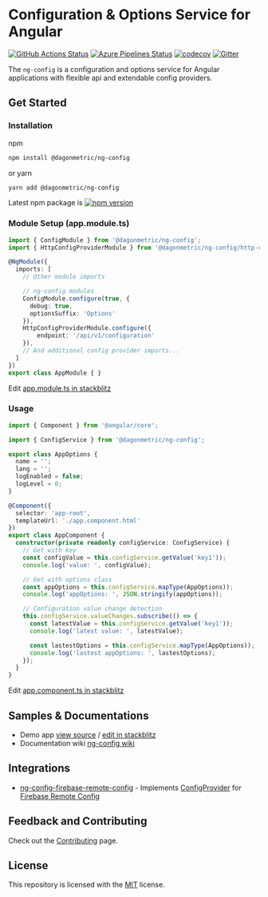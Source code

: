 # Configuration & Options Service for Angular

[![GitHub Actions Status](https://github.com/DagonMetric/ng-config/workflows/Main%20Workflow/badge.svg)](https://github.com/DagonMetric/ng-config/actions)
[![Azure Pipelines Status](https://dev.azure.com/DagonMetric/ng-config/_apis/build/status/DagonMetric.ng-config?branchName=master)](https://dev.azure.com/DagonMetric/ng-config/_build?definitionId=9)
[![codecov](https://codecov.io/gh/DagonMetric/ng-config/branch/master/graph/badge.svg)](https://codecov.io/gh/DagonMetric/ng-config)
[![Gitter](https://badges.gitter.im/DagonMetric/general.svg)](https://gitter.im/DagonMetric/general?utm_source=badge&utm_medium=badge&utm_campaign=pr-badge)

The `ng-config` is a configuration and options service for Angular applications with flexible api and extendable config providers.

## Get Started

### Installation

npm

```bash
npm install @dagonmetric/ng-config
```

or yarn

```bash
yarn add @dagonmetric/ng-config
```

Latest npm package is [![npm version](https://img.shields.io/npm/v/@dagonmetric/ng-config.svg)](https://www.npmjs.com/package/@dagonmetric/ng-config)

### Module Setup (app.module.ts)

```typescript
import { ConfigModule } from '@dagonmetric/ng-config';
import { HttpConfigProviderModule } from '@dagonmetric/ng-config/http-config-provider';

@NgModule({
  imports: [
    // Other module imports

    // ng-config modules
    ConfigModule.configure(true, {
      debug: true,
      optionsSuffix: 'Options'
    }),
    HttpConfigProviderModule.configure({
        endpoint: '/api/v1/configuration'
    }),
    // And additional config provider imports...
  ]
})
export class AppModule { }
```

Edit [app.module.ts in stackblitz](https://stackblitz.com/github/dagonmetric/ng-config/tree/master/samples/demo-app?file=src%2Fapp%2Fapp.module.ts)

### Usage

```typescript
import { Component } from '@angular/core';

import { ConfigService } from '@dagonmetric/ng-config';

export class AppOptions {
  name = '';
  lang = '';
  logEnabled = false;
  logLevel = 0;
}

@Component({
  selector: 'app-root',
  templateUrl: './app.component.html'
})
export class AppComponent {
  constructor(private readonly configService: ConfigService) {
    // Get with key
    const configValue = this.configService.getValue('key1'));
    console.log('value: ', configValue);

    // Get with options class
    const appOptions = this.configService.mapType(AppOptions));
    console.log('appOptions: ', JSON.stringify(appOptions));

    // Configuration value change detection
    this.configService.valueChanges.subscribe(() => {
      const latestValue = this.configService.getValue('key1'));
      console.log('latest value: ', latestValue);

      const lastestOptions = this.configService.mapType(AppOptions));
      console.log('lastest appOptions: ', lastestOptions);
    });
  }
}
```

Edit [app.component.ts in stackblitz](https://stackblitz.com/github/dagonmetric/ng-config/tree/master/samples/demo-app?file=src%2Fapp%2Fapp.component.ts)

## Samples & Documentations

* Demo app [view source](https://github.com/DagonMetric/ng-config/tree/master/samples/demo-app) / [edit in stackblitz](https://stackblitz.com/github/dagonmetric/ng-config/tree/master/samples/demo-app)
* Documentation wiki [ng-config wiki](https://github.com/DagonMetric/ng-config/wiki)

## Integrations

* [ng-config-firebase-remote-config](https://github.com/DagonMetric/ng-config-firebase-remote-config) - Implements [ConfigProvider](https://github.com/DagonMetric/ng-config/blob/master/modules/ng-config/src/config-provider.ts) for [Firebase Remote Config](https://firebase.google.com/docs/remote-config/use-config-web)

## Feedback and Contributing

Check out the [Contributing](https://github.com/DagonMetric/ng-config/blob/master/CONTRIBUTING.md) page.

## License

This repository is licensed with the [MIT](https://github.com/DagonMetric/ng-config/blob/master/LICENSE) license.
